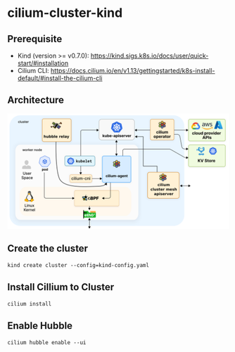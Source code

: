 # cilium-cluster-kind


## Prerequisite

- Kind (version >= v0.7.0): https://kind.sigs.k8s.io/docs/user/quick-start/#installation
- Cilium CLI: https://docs.cilium.io/en/v1.13/gettingstarted/k8s-install-default/#install-the-cilium-cli

## Architecture
![img](./assets/cilium-architecture.png)

## Create the cluster

```
kind create cluster --config=kind-config.yaml
```

## Install Cillium to Cluster

```
cilium install
```

## Enable Hubble

```
cilium hubble enable --ui
```
